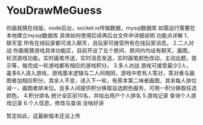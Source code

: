 # YouDrawMeGuess
你画我猜在线版，node后台，socket.io传输数据，mysql数据库
如需运行需要在本地建立mysql数据库
具体如何使用后续再后台文件中详细说明
功能点详解
1、聊天室
所有在线玩家都可进入聊天，且玩家可接受所有在线玩家消息。
2.二人对战
你画我猜游戏具体功能区，目前开设了五个房间，房间内均设有聊天，画图，轮流游戏功能。实时画笔传送，实时消息发送，实时画笔颜色改动，主动出题，提示等，每完成一轮游戏都有相应的游戏积分。
3.多人对战
游戏可接受最少2人，虽多8人进入游戏，游戏基本逻辑与二人间相同，游戏中若有人答对，答对者与画图者加相应积分，其余人不变，进入下一轮，有原本第二味者画图，其余每人排位减一，画图者排末位。且多人间提供积分换取自选颜色服务，可用一积分换取任选颜色。
4.积分排名
统计全区前10名，并给出用户个人排名
5.游戏记录
查询个人游戏记录
6.个人信息，修改与查询
没啥好讲

暂定如此，这最新版本还没上传
